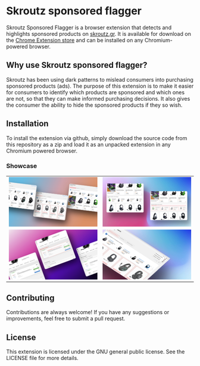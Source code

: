 # Skroutz sponsored flagger

Skroutz Sponsored Flagger is a browser extension that detects and highlights sponsored products on [skroutz.gr](https://skroutz.gr). It is available for download on the [Chrome Extension store](https://chrome.google.com/webstore/detail/skroutz-sponsored-flagger/amglnkndjeoojnjjeepeheobhneeogcl) and can be installed on any Chromium-powered browser.

## Why use Skroutz sponsored flagger?

Skroutz has been using dark patterns to mislead consumers into purchasing sponsored products (ads). The purpose of this extension is to make it easier for consumers to identify which products are sponsored and which ones are not, so that they can make informed purchasing decisions. It also gives the consumer the ability to hide the sponsored products if they so wish.

## Installation

To install the extension via github, simply download the source code from this repository as a zip and load it as an unpacked extension in any Chromium powered browser.

### Showcase

|                                                        |                                                 |
| :----------------------------------------------------- | :---------------------------------------------- |
| ![Alt Text](../pages_assets/showcase_listings.png)     | ![Alt Text](../pages_assets/showcase_shelf.png) |
| ![Alt Text](../pages_assets/showcase_product_list.png) | ![Alt Text](../pages_assets/showcase_popup.png) |

## Contributing

Contributions are always welcome! If you have any suggestions or improvements, feel free to submit a pull request.

## License

This extension is licensed under the GNU general public license. See the LICENSE file for more details.
